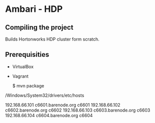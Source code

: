 # Ambari - HDP

## Compiling the project

Builds Hortonworks HDP cluster form scratch.  

## Prerequisities

- VirtualBox
- Vagrant

    $ mvn package


/Windows/System32/drivers/etc/hosts

192.168.66.101 c6601.barenode.org c6601
192.168.66.102 c6602.barenode.org c6602
192.168.66.103 c6603.barenode.org c6603
192.168.66.104 c6604.barenode.org c6604

[0]: http://www.manning.com/dimidukkhurana
[1]: https://github.com/flexiondotorg/oab-java6
[2]: http://www.apache.org/licenses/LICENSE-2.0.html
